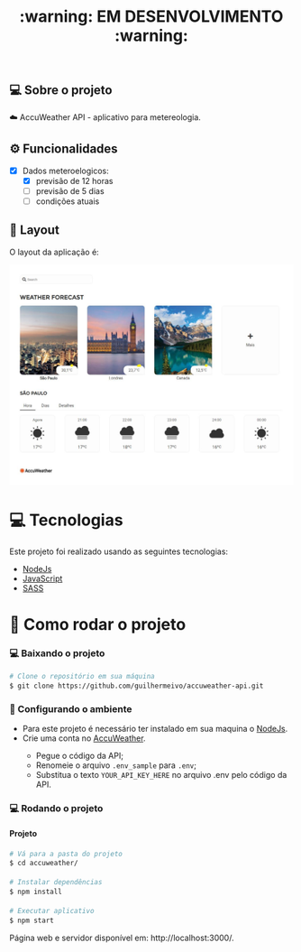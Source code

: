 <div align="center">
    <h1>:warning: EM DESENVOLVIMENTO :warning:</h1>
</div>

<br />

## 💻 Sobre o projeto

:cloud: AccuWeather API - aplicativo para metereologia.

## ⚙️ Funcionalidades

- [x] Dados meteroelogicos:
    - [x] previsão de 12 horas
    - [ ] previsão de 5 dias
    - [ ] condições atuais

## 🎨 Layout

O layout da aplicação é:

<div align="center">
    <img src="https://github.com/guilhermeivo/accuweather-api/blob/master/.github/pageWeather.JPG" alt="pageWeather" title="pageWeather" />
</div>

# :computer: Tecnologias

Este projeto foi realizado usando as seguintes tecnologias:

<ul>
  <li><a href="https://nodejs.org/en/docs/">NodeJs</a></li>
  <li><a href="https://www.javascript.com/">JavaScript</a></li>
  <li><a href="https://sass-lang.com/">SASS</a></li>
</ul>

# :construction_worker: Como rodar o projeto

### :computer: Baixando o projeto

```bash
# Clone o repositório em sua máquina
$ git clone https://github.com/guilhermeivo/accuweather-api.git
```

### :wrench: Configurando o ambiente

<ul>
    <li>Para este projeto é necessário ter instalado em sua maquina o <a href="https://nodejs.org/en/">NodeJs</a>.</li>
    <li>Crie uma conta no <a href="https://developer.accuweather.com/">AccuWeather</a>.</li>
    <ul>
        <li>Pegue o código da API;</li>
        <li>Renomeie o arquivo <code>.env_sample</code> para <code>.env</code>;</li>
        <li>Substitua o texto <code>YOUR_API_KEY_HERE</code> no arquivo .env pelo código da API.</li>
    </ul>
</ul>

### :computer: Rodando o projeto

#### Projeto

```bash
# Vá para a pasta do projeto
$ cd accuweather/

# Instalar dependências
$ npm install

# Executar aplicativo
$ npm start
```

Página web e servidor disponível em: http://localhost:3000/.
